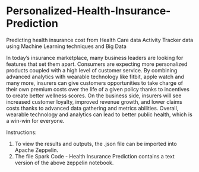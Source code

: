 # Personalized-Health-Insurance-Prediction
Predicting health insurance cost from Health Care data Activity Tracker data using Machine Learning techniques and Big Data

In today’s insurance marketplace, many business leaders are looking for features that set them apart. Consumers are expecting more personalized products coupled with a high level of customer service. By combining advanced analytics with wearable technology like fitbit, apple watch and many more, insurers can give customers opportunities to take charge of their own premium costs over the life of a given policy thanks to incentives to create better wellness scores. On the business side, insurers will see increased customer loyalty, improved revenue growth, and lower claims costs thanks to advanced data gathering and metrics abilities. Overall, wearable technology and analytics can lead to better public health, which is a win-win for everyone.

Instructions:
1. To view the results and outputs, the .json file can be imported into Apache Zeppelin.
2. The file Spark Code - Health Insurance Prediction contains a text version of the above zeppelin notebook.
